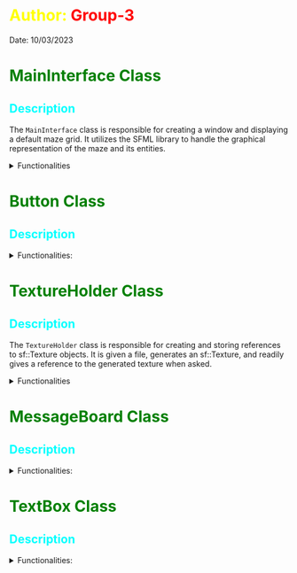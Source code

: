
# <span style="color: yellow;">Author: <span style="color:red;"> Group-3<br>
Date: 10/03/2023 <br>
# <span style="color: green;">MainInterface Class</span>


## <span style="color: aqua;">Description

The `MainInterface` class is responsible for creating a window and displaying a default maze grid. It utilizes the SFML library to handle the graphical representation of the maze and its entities.
<details> <summary> Functionalities </summary>

### <span style="color: orange;">MainInterface Constructor

The `MainInterface` constructor initializes an instance of the `MainInterface` class, creating a window and menu.
- Setting up the SFML window with the specified dimensions and title
- Initializing the menu for any additional user interface elements

###  <span style="color: orange;">DrawGrid Function

The `DrawGrid` function is a part of the `MainInterface` class and is responsible for drawing the maze grid and entities on the SFML window. It utilizes the SFML library to display the maze grid, walls, agents, and other elements on the graphical interface. This function takes care of rendering the maze grid based on the provided parameters and updating the window accordingly.

The `DrawGrid` function consists of the following main functionalities:
- Clearing the SFML window
- Creating a vector representation of the maze grid
- Calculating the cell size for each element in the grid
- Drawing the walls, empty cells, and agent cells with their respective textures and colors
- Displaying the menu if required
- Updating the window display with the latest grid and entity information

The function ensures that the maze grid is properly displayed with the appropriate symbols and textures, making it easily understandable and visually appealing to the user.

Please note that the `DrawGrid` function is a crucial part of the graphical representation of the maze and should be appropriately integrated into the overall functionality of the `MainInterface` class.


###  <span style="color: orange;">SelectAction Function

The `selectAction` function is a part of the `MainInterface` class and is responsible for handling user input and selecting actions based on the user's interactions with the maze grid and entities. It utilizes the SFML library to capture and process user input events, enabling the user to interact with the maze application effectively.

The `selectAction` function performs the following key tasks:
- Continuously checks for user input events and actions within the SFML window
- Processes various types of events, including key presses, mouse movements, and window resizing
- Determines the appropriate action based on the specific key or event triggered by the user
- Updates the graphical representation of the maze grid accordingly

The function ensures that the user's interactions with the maze application are accurately captured and processed to facilitate smooth and intuitive gameplay or navigation within the maze environment.

</details>

# <span style="color: green;">Button Class</span>


## <span style="color: aqua;">Description

<details> <summary>Functionalities:</summary>

### <span style="color: orange;"> Button Constructor
</details>










# <span style="color: green;">TextureHolder Class</span>


## <span style="color: aqua;">Description

The `TextureHolder` class is responsible for creating and storing references to sf::Texture objects. It is given a file, generates an sf::Texture, and readily gives a reference to the generated texture when asked.
<details> <summary> Functionalities </summary>

###  <span style="color: orange;">LoadTexture Function

The `LoadTexture` function is a part of the `TextureHolder` class and is responsible for generating sf::Textures from a given file path. 

The `LoadTexture` function consists of the following main functionalities:
- Attempt to generate sf::Texture using given file path
- Store the generated sf::Texture in a map using the id as a key

The function allows new sf::Textures to be instantiated and stored to the class for future reference calling by id.


###  <span style="color: orange;">GetTexture Function

The `GetTexture` function is a part of the `TextureHolder` class and is responsible for getting a reference to the initialized sf::Texture with the matching id. 

The `GetTexture` function performs the following key tasks:
- Determine if there is a loaded texture with the given id
- Return the dereferenced sf::Texture that matches the id

The function allows for easy reference to any of the loaded sf::Textures without having to instantiate new ones for each use. 

</details>

# <span style="color: green;">MessageBoard Class</span>

## <span style="color: aqua;">Description

<details> <summary>Functionalities:</summary>

### <span style="color: orange;"> MessageBoard Constructor

The `MessageBoard` class is responsible for managing and displaying messages on the interface entity.
Parameters: - **font:** The font used by the message board.

### <span style="color: orange;"> DrawTo Method

Draws the message board onto the render window. If the elapsed time since the last message exceeds 10 seconds, the message board will be cleared.
Parameters:- **window:** The render window to be drawn on.

</details>

# <span style="color: green;">TextBox Class</span>

## <span style="color: aqua;">Description

<details> <summary>Functionalities:</summary>

### <span style="color: orange;"> TextBox Constructor

The `TextBox` class enables the interface entity to send messages to the `MessageBoard` and `World`. It provides functionality for handling text input, setting the string, and drawing the text to the render window.

#### Parameters:
- **font:** The font used by TextBox.
- **size:** The size of the text.
- **color:** The color of the text.
- **sel:** Set the activity of TextBox.

### <span style="color: orange;"> SetString Method

Sets the string of the text in the TextBox.
Parameters:- **s:** The string to be set.

### <span style="color: orange;"> SetSelected Method

Setter for isSelected, updates the text displayed in the box based on selection status.
Parameters:- **sel:** Whether the TextBox is to be set selected or not.

### <span style="color: orange;"> TypedOn Method

TypedOn event handler, processes new text that has been typed into the TextBox.
Parameters:- **input:** The new text event.

### <span style="color: orange;"> InputLogic Method

Determines what actions to take with different key presses.
Parameters:- **charTyped:** The character that has just been entered into the TextBox.

### <span style="color: orange;"> DeleteLastChar Method

Removes the last character from the TextBox's current string.

### <span style="color: orange;"> DrawTo Method

Draws the text and border to the render window.
Parameters:- **window:** The render window to be drawn on.

</details>


